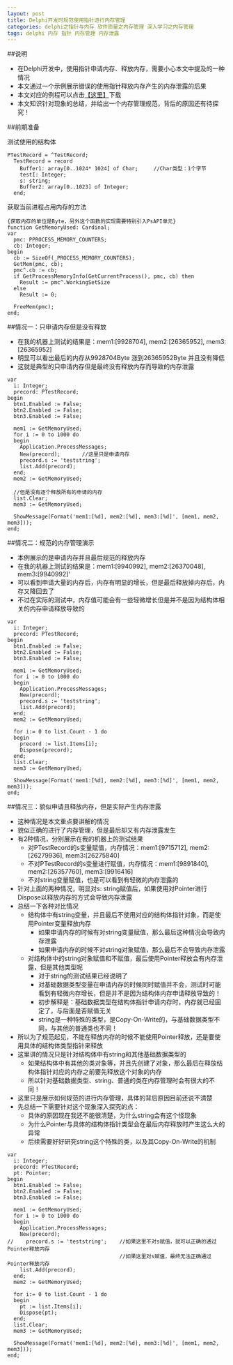 ```yaml
---
layout: post
title: Delphi开发时规范使用指针进行内存管理
categories: delphi之指针与内存 软件质量之内存管理 深入学习之内存管理
tags: delphi 内存 指针 内存管理 内存泄露
---
```


##说明

* 在Delphi开发中，使用指针申请内存、释放内存，需要小心本文中提及的一种情况
* 本文通过一个示例展示错误的使用指针释放内存产生的内存泄露的后果
* 本文对应的例程可以点击[【这里】](../download/20160521/testMemory.zip)下载
* 本文知识针对现象的总结，并给出一个内存管理规范，背后的原因还有待探究！

##前期准备

测试使用的结构体

```
PTestRecord = ^TestRecord;
  TestRecord = record
    Buffer1: array[0..1024* 1024] of Char;     //Char类型：1个字节  
    testI: Integer;
    s: string;                              
    Buffer2: array[0..1023] of Integer;
  end;
```

获取当前进程占用内存的方法

```
{获取内存的单位是Byte，另外这个函数的实现需要特别引入PsAPI单元}
function GetMemoryUsed: Cardinal;
var
  pmc: PPROCESS_MEMORY_COUNTERS;
  cb: Integer;
begin
  cb := SizeOf(_PROCESS_MEMORY_COUNTERS);
  GetMem(pmc, cb);
  pmc^.cb := cb;
  if GetProcessMemoryInfo(GetCurrentProcess(), pmc, cb) then
    Result := pmc^.WorkingSetSize
  else
    Result := 0;

  FreeMem(pmc);
end;
```

##情况一：只申请内存但是没有释放

* 在我的机器上测试的结果是：mem1:[9928704], mem2:[26365952], mem3:[26365952]
* 明显可以看出最后的内存从9928704Byte 涨到26365952Byte 并且没有降低
* 这就是典型的只申请内存但是最终没有释放内存而导致的内存泄露

```
var
  i: Integer;
  precord: PTestRecord;
begin
  btn1.Enabled := False;
  btn2.Enabled := False;
  btn3.Enabled := False;

  mem1 := GetMemoryUsed;
  for i := 0 to 1000 do
  begin
    Application.ProcessMessages;
    New(precord);       //这里只是申请内存
    precord.s := 'teststring';
    list.Add(precord);
  end;
  mem2 := GetMemoryUsed;

  //但是没有逐个释放所有的申请的内存
  list.Clear;
  mem3 := GetMemoryUsed;

  ShowMessage(Format('mem1:[%d], mem2:[%d], mem3:[%d]', [mem1, mem2, mem3]));
end;
```

##情况二：规范的内存管理演示

* 本例展示的是申请内存并且最后规范的释放内存
* 在我的机器上测试的结果是：mem1:[9940992], mem2:[26370048], mem3:[9940992]'
* 可以看到申请大量的内存后，内存有明显的增长，但是最后释放掉内存后，内存又降回去了
* 不过在实际的测试中，内存值可能会有一些轻微增长但是并不是因为结构体相关的内存申请释放导致的

```
var
  i: Integer;
  precord: PTestRecord;
begin
  btn1.Enabled := False;
  btn2.Enabled := False;
  btn3.Enabled := False;

  mem1 := GetMemoryUsed;
  for i := 0 to 1000 do
  begin
    Application.ProcessMessages;
    New(precord);
    precord.s := 'teststring';
    list.Add(precord);
  end;
  mem2 := GetMemoryUsed;

  for i:= 0 to list.Count - 1 do
  begin
    precord := list.Items[i];
    Dispose(precord);
  end;
  list.Clear;
  mem3 := GetMemoryUsed;

  ShowMessage(Format('mem1:[%d], mem2:[%d], mem3:[%d]', [mem1, mem2, mem3]));
end;
```

##情况三：貌似申请且释放内存，但是实际产生内存泄露

* 这种情况是本文重点要讲解的情况
* 貌似正确的进行了内存管理，但是最后却又有内存泄露发生
* 有2种情况，分别展示在我的机器上的测试结果
  * 对PTestRecord的s变量赋值，内存情况：mem1:[9715712], mem2:[26279936], mem3:[26275840]
  * 不对PTestRecord的s变量进行赋值，内存情况：mem1:[9891840], mem2:[26357760], mem3:[9916416]
  * 不对string变量赋值，也是可以看到有轻微的内存泄露的
* 针对上面的两种情况，明显对s: string赋值后，如果使用对Pointer进行Dispose以释放内存的方式会导致内存泄露
* 总结一下各种对比情况
  * 结构体中有string变量，并且最后不使用对应的结构体指针对象，而是使用Pointer变量释放内存
    * 如果申请内存的时候有对string变量赋值，那么最后这种情况会导致内存泄露
    * 如果申请内存的时候不对string对象赋值，那么最后不会导致内存泄露
  * 对结构体中的string对象赋值和不赋值，最后使用Pointer释放会有内存泄露，但是其他类型呢
    * 对于string的测试结果已经说明了
    * 对基础数据类型变量在申请内存的时候同时赋值并不会，测试时可能看到有轻微内存增长，但是并不是因为结构体内存申请释放导致的！
    * 初步解释是：基础数据类型在结构体指针申请内存时，内存就已经固定了，与后面是否赋值无关
    * string是一种特殊的类型，是Copy-On-Write的，与基础数据类型不同，与其他的普通类也不同！
* 所以为了规范起见，不能在释放内存的时候不能使用Pointer释放，还是要使用具体的结构体类型指针来释放
* 这里讲的情况只是针对结构体中有string和其他基础数据类型的
  * 如果结构体中有其他的类对象等，并且先创建了对象，那么最后在释放结构体指针对应的内存之前要先释放这个对象的内存
  * 所以针对基础数据类型、string、普通的类在内存管理时会有很大的不同！
* 这里只是展示如何规范的进行内存管理，具体的背后原因目前还说不清楚
* 先总结一下需要针对这个现象深入探究的点：
  * 具体的原因现在我还不能很清楚，为什么string会有这个怪现象
  * 为什么Pointer与具体的结构体指针类型会在最后内存释放时产生这么大的异常
  * 后续需要好好研究string这个特殊的类，以及其Copy-On-Write的机制
  
```
var
  i: Integer;
  precord: PTestRecord;
  pt: Pointer;
begin
  btn1.Enabled := False;
  btn2.Enabled := False;
  btn3.Enabled := False;

  mem1 := GetMemoryUsed;
  for i := 0 to 1000 do
  begin
    Application.ProcessMessages;
    New(precord);
//    precord.s := 'teststring';    //如果这里不对s赋值，就可以正确的通过Pointer释放内存
                                    //如果这里对s赋值，最终无法正确通过Pointer释放内存
    list.Add(precord);
  end;
  mem2 := GetMemoryUsed;

  for i:= 0 to list.Count - 1 do
  begin
    pt := list.Items[i];
    Dispose(pt);
  end;
  list.Clear;
  mem3 := GetMemoryUsed;

  ShowMessage(Format('mem1:[%d], mem2:[%d], mem3:[%d]', [mem1, mem2, mem3]));
end;
```
